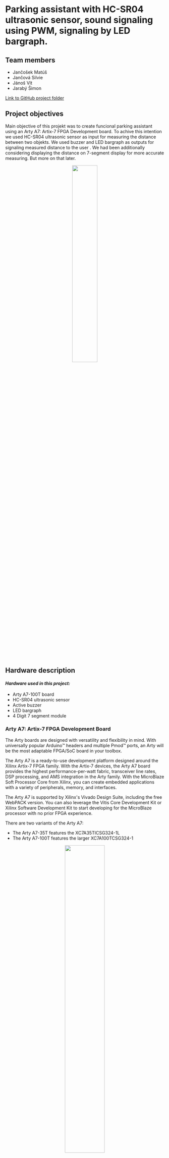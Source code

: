 # Parking assistant with HC-SR04 ultrasonic sensor, sound signaling using PWM, signaling by LED bargraph.

## Team members 
* Jančošek Matúš
* Jančová Silvie
* Jánoš Vít
* Jarabý Šimon

[Link to GitHub project folder ](https://github.com/vitoo420/DE1_projekt)

 
## Project objectives
Main objective of this projekt was to create funcional parking assistant using an Arty A7: Artix-7 FPGA Development board. To achive this intention we used HC-SR04 ultrasonic sensor as input for measuring the distance between two objekts. We used buzzer and LED bargraph as outputs for signaling measured distance to the user . We had been additionally considering displaying the distance on 7-segment display for more accurate measuring. But more on that later. 
 
<p align="center" width="100%">
   <img width="40%" src="https://cdn.dribbble.com/users/1287580/screenshots/5410442/dribbble_2.gif"> 
 </p>

## Hardware description
#### *Hardware used in this project:*
* Arty A7-100T board 
* HC-SR04 ultrasonic sensor
* Active buzzer
* LED bargraph
* 4 Digit 7 segment module

### Arty A7: Artix-7 FPGA Development Board
The Arty boards are designed with versatility and flexibility in mind. With universally popular Arduino™ headers and multiple Pmod™ ports, an Arty will be the most adaptable FPGA/SoC board in your toolbox. 

The Arty A7 is a ready-to-use development platform designed around the Xilinx Artix-7 FPGA family. With the Artix-7 devices, the Arty A7 board provides the highest performance-per-watt fabric, transceiver line rates, DSP processing, and AMS integration in the Arty family. With the MicroBlaze Soft Processor Core from Xilinx, you can create embedded applications with a variety of peripherals, memory, and interfaces.

The Arty A7 is supported by Xilinx's Vivado Design Suite, including the free WebPACK version. You can also leverage the Vitis Core Development Kit or Xilinx Software Development Kit to start developing for the MicroBlaze processor with no prior FPGA experience.

There are two variants of the Arty A7: 
* The Arty A7-35T features the XC7A35TICSG324-1L
* The Arty A7-100T features the larger XC7A100TCSG324-1


 <p align="center" width="100%">
   <img width="50%" src="Images/Board1.png"> 
 </p>



#### *PinOut of Pmod Connectors on Arty A7-100T board*

 <p align="center" width="100%">
    <img width="50%" src="Images/pins.png"> 
 </p>

####  *Pmod Connector table*

|  | Pmod JA | Pmod JB | Pmod JC | Pmod JD |
| :-: | :-: | :-: | :-: | :-: |
| Pmod Type | Standard | High-Speed | High-Speed | Standard |
| Pin 1 | G13 | E15 | U12 | D4 |
| Pin 2 | B11 | E16 | V12 | D3 |
| Pin 3 | A11 | D15 | V10 | F4 |
| Pin 4 | D12 | C15 | V11 | F3 |
| Pin 7 | D13 | J17 | U14 | E2 |
| Pin 8 | B18 | J18 | V14 | D2 |
| Pin 9 | A18 | K15 | T13 | H2 |
| Pin 10 | K16 | J15 | U13 | G2 |





### HC-SR04 ultrasonic sensor
#### *Description of HC-SR04 ultrasonic sensor*

 <p align="center" width="100%">
   <img width="50%" src="Images/Sensor3.png"> 
 </p>

First of all we have to understand how the ultrasonic sensors works. Ultrasonic sensors use sound to determine the distance between the sensor and theclosest object in its path. 
Ultrasonic sensors are essentially sound sensors, however they perform at a frequency above human hearing. The sensor sends out a sound wave at a selected frequency (Original signal). 
It then listens for that specificsound wave to bounce off of an object and come back (Reflected signal).

<p align="center" width="100%">
   <img width="50%" src="Images/Sensor4.png"> 
</p>

The sensor maintains track of the time between sending the sound wave and the sound wave returning. 
If you know how fast something is going and how long it is traveling you can find the distancetraveled with equation d=v*t

#### *HC-SR04 Specifications for this project*
This section contains the specifications and why they are important to the sensor module. The sensor modules requirements are as follows. Cost, Weigh, Accuracy of object detection. Cost of modules is most important aspect for every new product. It is basic factor in designing the product. Next one is weight because we want out divice to be  simple, light and over all practical. For that we will also need precision and accuracy. 

#### *HC-SR04 Electric parameters*
* Working Voltage is DC 5 V
* Working Current is 15mA
* Working Frequency is 40Hz
* Max/Min Range 400cm/2cm
* MeasuringAngle is 15 degree
* Trigger Input Signal 10uS TTL pulse
* Echo Output Signal Input TTL lever signal and the range in proportion
* Dimension of board are 45*20*15mm 

#### *HC-SR04 Timing Chart and Pin Explanations*

The HC-SR04 has four pins VCC, GND, TRIG and ECHO. The VCC and GND pins are the simplest because they power the HC-SR04. These pins need to be attached to a +5 voltedge source and ground respectively. The TRIG pin is responsible for sending the ultrasonic burst. This pin should be set to HIGH for 10 μs, at which point the HC-SR04 will send out an eight cycle sonic burst at 40 kHZ. After a sonic burst has been sent the ECHO pin will go HIGH. The ECHO pin is the data pin it is used in taking distance measurements. After an ultrasonic burst is sent the pin will go HIGH, it will stay high until an ultrasonic burst is detected back, at which point it will go LOW. 

Taking distance measurements with HC-SR04 can be triggered to send out an ultrasonic burst by setting the TRIG pin to HIGH. Once the burst is sent the ECHO pin will automatically go HIGH. This pin will remain HIGH until the the burst hits the sensor again. You can calculate the distance to the object by keeping track of how long the ECHO pin stays HIGH. The time ECHO stays HIGH is the time the burst spent traveling.  Using this measurement in equation 1 along with the speed of sound will yield the distance travelled. A summary of this is listed below, along with a visual representation.

<p align="center" width="100%">
    <img width="70%" src="Images/Timing.png"> 
</p>


To interpret the time reading into a distance you need to change the first equation. The clock on the device you are using will probably count in microseconds or smaller. To useequation 1 the speed of sound needs to determined,which is 343 meters per second atstandard temperature and pressure. To convert this into more useful form use equation 2to change from meters per second to microseconds per centimeter. Then equation 3 canbe used to easily compute the distance in centimeters.

<p align="center" width="100%">
    <img width="45%" src="Images/rovnica.png"> 
</p>

### Sensor HC-SR04

#### *Listing of VHDL code of architecture at sensor*
```vhdl
library ieee;               -- Standard library
use ieee.std_logic_1164.all;-- Package for data types and logic operations
use ieee.numeric_std.all;   -- Package for arithmetic operations

entity sensor is
port(
    CLK     : in std_logic;     --clock
    reset   : in std_logic;
    echo    : in std_logic;    
    trig    : out std_logic; 
    b_spacing : out std_logic_vector(9 - 1 downto 0) := "000000000"
        
    );  
end entity sensor;

architecture Behavioral of sensor is 

    signal s_tick_trig  : unsigned(6 - 1 downto 0) := "000000";
    signal s_tick_echo  : unsigned(6 - 1 downto 0) := "000000";
    
begin

    p_trig : process(clk)
        begin
            if rising_edge(clk) then
                s_tick_trig <= s_tick_trig + 1;
                if (reset = '1') then              -- reset 1, trigger 0           
                    trig <= '0';    
                end if;
                
                if(s_tick_trig < "001011") then
                    trig <= '1';
                elsif(s_tick_trig < "011110" and s_tick_trig > "001010") then
                    trig <= '0';
                else
                    s_tick_trig <= "000000";
                end if;
            end if;
    end process p_trig;
    

    p_spacing : process(clk, echo)
    begin
    if rising_edge(clk) then
            if reset = '1' then
               b_spacing <= "000000000"; 
               s_tick_echo <= "000000";
            end if;
            if(echo = '1') then
                s_tick_echo <= s_tick_echo +1;                
            end if;
    end if;
    
    if falling_edge(echo) then
        b_spacing <= std_logic_vector(s_tick_echo * "111");
    end if;
    
    end process p_spacing;
end architecture Behavioral;
```
#### Listing of VHDL code of architecture at tb_sensor
```vhdl
library IEEE;
use IEEE.STD_LOGIC_1164.ALL;
use IEEE.NUMERIC_STD.ALL;
-- Uncomment the following library declaration if using
-- arithmetic functions with Signed or Unsigned values
--use IEEE.NUMERIC_STD.ALL;

-- Uncomment the following library declaration if instantiating
-- any Xilinx leaf cells in this code.
--library UNISIM;
--use UNISIM.VComponents.all;

entity tb_sensor is
--  Port ( );
end tb_sensor;
architecture Behavioral of tb_sensor is
    constant c_CLK_100MHZ_PERIOD : time := 10 ns;
    
    signal s_clk                    : std_logic;
    signal s_reset                  : std_logic;
    signal s_echo                   : std_logic;    
    signal s_trig                   : std_logic;
    signal s_time                   : time := 100 us;
    signal s_spacing                : std_logic_vector(9 - 1 downto 0);
    
begin

uut_ce : entity work.sensor
   port map(
        clk     => s_clk,
        trig    => s_trig,
        echo    => s_echo,
        reset   => s_reset,
        b_spacing => s_spacing
           );
           
    p_clk_gen : process
    begin
     while now < 10000 ns loop   -- 10 usec of simulation
            s_clk <= '0';
            wait for c_CLK_100MHZ_PERIOD / 2;
            s_clk <= '1';
            wait for c_CLK_100MHZ_PERIOD / 2;
        end loop;
    wait;
    end process p_clk_gen; 
    
    p_echo : process
    begin
    s_reset <= '0';
    s_echo <= '0';
    wait for 120 ns;
    s_echo <= '1';
    wait for 150 ns;
    s_echo <= '0';
    wait for 120 ns;
    s_echo <= '1';
    wait for 250ns;
    s_echo <= '0';
    wait;
    end process p_echo; 
    
end Behavioral;
```

For the HC-SR04 sensor, the trigger module serves as an excitation signal for the trig. If resset is in 1, trig is in 0. signal clk counts the number of leading edges of the clock signal. These signals are stored in s_tick. The s_tick signal sets the trig value to 0 or 1. 
The p_spacing process measures the length of the echo_i signal coming from the sensor. We used the signal length measurement in the trigger module based on the number of leading edges of the clock signal clk. The length of the echo_i signal is recalculated to the distance, which is then saves in the auxiliary signal p_spacing. The conversion is given in the HC-SR04 sensor datasheet.
Times don't reflect reality because of simulation purposes.


### Active buzzer

#### *Listing of VHDL code of architecture at speaker*

```vhdl
architecture Behavioral of speaker is

    -- Internal clock enable
    signal s_en     : std_logic;
    -- Local delay counter
    signal   s_cnt  : unsigned(4 - 1 downto 0);
    
    type t_state is (st_300,
                     st_250_300,
                     st_200_250,
                     st_150_200,
                     st_100_150,
                     st_50_100,
                     st_10_50,
                     st_10);
    -- Define the signal that uses different states
    signal s_state  : t_state;

    -- Specific values for local counter
    constant c_DELAY_06SEC : unsigned(4 - 1 downto 0) := b"0110";
    constant c_DELAY_05SEC : unsigned(4 - 1 downto 0) := b"0101";
    constant c_DELAY_04SEC : unsigned(4 - 1 downto 0) := b"0100";
    constant c_DELAY_03SEC : unsigned(4 - 1 downto 0) := b"0011";
    constant c_DELAY_02SEC : unsigned(4 - 1 downto 0) := b"0010";
    constant c_DELAY_01SEC : unsigned(4 - 1 downto 0) := b"0001";
    constant c_ZERO        : unsigned(4 - 1 downto 0) := b"0000";
    
    
    
    
    
    

begin

    --------------------------------------------------------------------
    -- p_output_state:
    -- Decides about actual state
    --------------------------------------------------------------------
    p_output_state : process(distance)
    begin              
        if(distance >= "100101100") then                                --greater than 300
            s_state <= st_300;
        elsif(distance < "100101100" and distance >= "011111010") then   --between 250 and 300
            s_state <= st_250_300;
        elsif(distance < "011111010" and distance >= "011001000") then    --between 200 and 250
            s_state <= st_200_250;
        elsif(distance < "011001000" and distance >= "010010110") then    --between 150 and 200
            s_state <= st_150_200;
        elsif(distance < "010010110" and distance >= "001100100") then     --between 100 and 150
            s_state <= st_100_150;
        elsif(distance < "001100100" and distance >= "000110010") then       --between 50 and 100
            s_state <= st_50_100;
        elsif(distance < "000110010" and distance >= "000001010") then          --between 10 and 50                                                     --less than 50
            s_state <= st_10_50;
        else
            s_state <= st_10;
        end if;
    end process p_output_state;
    
    p_beep  :   process(clk)
    begin
        if (rising_edge(clk)) then
        
            case s_state is
                when st_300 =>
                    beep_switch <= '0';         
                when st_250_300 =>
                    if (s_cnt < c_DELAY_06SEC) then
                        s_cnt <= s_cnt + 1;
                        beep_switch <= '1';
                    elsif((s_cnt >= c_DELAY_06SEC) and s_cnt < (2*c_DELAY_06SEC)) then
                         s_cnt <= s_cnt + 1;
                         beep_switch <= '0';  
                    else
                        s_cnt <= c_ZERO;
                    end if;      
                when st_200_250 =>
                    if (s_cnt < c_DELAY_05SEC) then
                        s_cnt <= s_cnt + 1;
                        beep_switch <= '1';
                    elsif((s_cnt >= c_DELAY_05SEC) and s_cnt < (2*c_DELAY_05SEC)) then
                         s_cnt <= s_cnt + 1;
                         beep_switch <= '0';  
                    else
                        s_cnt <= c_ZERO;
                    end if;      
                when st_150_200 =>
                    if (s_cnt < c_DELAY_04SEC) then
                        s_cnt <= s_cnt + 1;
                        beep_switch <= '1';
                    elsif((s_cnt >= c_DELAY_04SEC) and s_cnt < (2*c_DELAY_04SEC)) then
                         s_cnt <= s_cnt + 1;
                         beep_switch <= '0';  
                    else
                        s_cnt <= c_ZERO;
                    end if;      
                when st_100_150 =>
                    if (s_cnt < c_DELAY_03SEC) then
                        s_cnt <= s_cnt + 1;
                        beep_switch <= '1';
                    elsif((s_cnt >= c_DELAY_03SEC) and s_cnt < (2*c_DELAY_03SEC)) then
                         s_cnt <= s_cnt + 1;
                         beep_switch <= '0';  
                    else
                        s_cnt <= c_ZERO;
                    end if;      
                when st_50_100  =>
                    if (s_cnt < c_DELAY_02SEC) then
                        s_cnt <= s_cnt + 1;
                        beep_switch <= '1';
                    elsif((s_cnt >= c_DELAY_02SEC) and s_cnt < (2*c_DELAY_02SEC)) then
                         s_cnt <= s_cnt + 1;
                         beep_switch <= '0';  
                    else
                        s_cnt <= c_ZERO;
                    end if;      
                when st_10_50      =>
                    if (s_cnt < c_DELAY_01SEC) then
                        s_cnt <= s_cnt + 1;
                        beep_switch <= '1';
                    elsif((s_cnt >= c_DELAY_01SEC) and s_cnt < (2*c_DELAY_01SEC)) then
                         s_cnt <= s_cnt + 1;
                         beep_switch <= '0';  
                    else
                        s_cnt <= c_ZERO;
                    end if; 
                when st_10  =>
                    beep_switch <= '1';     
            end case;  
        end if;  
    end process p_beep;
end architecture Behavioral;
```

#### Listing of VHDL code of architecture at tb_speaker

```vhdl
architecture testbench of tb_speaker is
    -- Local constants
    constant c_CLK_100MHZ_PERIOD : time := 10 ns;

    --Local signals
    signal s_clk_100MHz : std_logic;
    signal s_distance   : std_logic_vector(9-1 downto 0);
    signal s_beep_switch: std_logic;
begin

uut_tlc : entity work.speaker
        port map(
            clk         => s_clk_100MHz,
            distance    => s_distance,
            beep_switch => s_beep_switch
        );

    --------------------------------------------------------------------
    -- Clock generation process
    --------------------------------------------------------------------
    p_clk_gen : process
    begin
        while now < 10000 ns loop   -- 10 usec of simulation
            s_clk_100MHz <= '0';
            wait for c_CLK_100MHZ_PERIOD / 2;
            s_clk_100MHz <= '1';
            wait for c_CLK_100MHZ_PERIOD / 2;
        end loop;
        wait;
    end process p_clk_gen;
    
    p_stimulus : process
    begin
        s_distance <= "111111111";
        wait for 100 ns;
        s_distance <= "100001110";
        wait for 100 ns;
        s_distance <= "011011100";
        wait for 100 ns;
        s_distance <= "010101010";
        wait for 100 ns;
        s_distance <= "001111000";
        wait for 100 ns;
        s_distance <= "001000110";
        wait for 100 ns;
        s_distance <= "000010100";
        wait for 100 ns;
        s_distance <= "000000000";
        wait;
    end process p_stimulus;

end testbench;
```

<p align="center" width="100%">
    <img width="80%" src="Images/buzzer_testbench.jpg"> 
</p>

Active buzzer has DC power supply because there is an internal oscillator which generates the sound. In this program we're generating only one tone whose duration is dependent on 
distance from HCSR04. Times don't reflect reality because of simulation purposes.


### LED Bar Graph

LED Bar Graph is an LED array, which is used to connect with electronic circuit or microcontroller. It’s easy to connect LED bar graph with the circuit like as connecting 10 individual LEDs with 10 output pins. Generally we can use the LED bar graph as a Battery level Indicator, Audio equipments, and Industrial Control panels. There are many other applications of LED bar graphs.

<p align="center" width="100%">
    <img width="33%" src="Images/LED.jpg"> 
</p>

#### *LED Bar Graph Pin configuration*

| Pin No.| Pin Name | Description |
| :-: | :-: | :-: |
| 1 to 10 | Anode | All are anode pins of the respected LED |
| 11 to 20 | Cathode | All are cathode pins of the respected LED |

#### *LED Bar Graph Internal circuit diagram + pinout*

<p align="center" width="100%">
    <img width="33%" src="Images/LED1.png"> 
</p>

#### *LED Bar Graph (HDSP-4832) Electric parameters*
* Forward Current: 20mA
* Forward Voltage: 2.0V to 2.2V (maximum)
* Luminous Intensity: 60mcd
* Wavelength: 630nm
* Operating Temperature: -25℃ to 85℃
* Storage Temperature: -30℃ to 85℃
* Soldering Temperature: 260℃ for 5sec.

[Link to LED bargraph on Amazon ](https://www.amazon.com/Single-Segment-Display-Colors-Arduino/dp/B07BJ8ZGP7#descriptionAndDetails)

#### *Listing of VHDL code of architecture at ledbar*

```vhdl
architecture Behavioral of ledbar is
    
    type t_state is (st_300,
                     st_250_300,
                     st_200_250,
                     st_150_200,
                     st_100_150,
                     st_50_100,
                     st_10_50,
                     st_10);
    -- Define the signal that uses different states
    signal s_state  : t_state;

begin

    --------------------------------------------------------------------
    -- p_output_state:
    -- Decides about actual state
    --------------------------------------------------------------------
    p_output_state : process(distance)
    begin              
        if(distance >  "100101100") then                                 --greater than 300
            s_state <= st_300;
        elsif(distance < "100101100" and distance > "011111010") then    --between 250 and 300
            s_state <= st_250_300;
        elsif(distance < "011111010" and distance > "011001000") then    --between 200 and 250
            s_state <= st_200_250;
        elsif(distance < "011001000" and distance > "010010110") then    --between 150 and 200
            s_state <= st_150_200;
        elsif(distance < "010010110" and distance > "001100100") then    --between 100 and 150
            s_state <= st_100_150;
        elsif(distance < "001100100" and distance > "000110010") then    --between 50 and 100
            s_state <= st_50_100;
        elsif(distance < "000110010" and distance > "000001010") then    --between 10 and 50                                                     
            s_state <= st_10_50;
        else                                                             --less than 50
            s_state <= st_10;
        end if;
    end process p_output_state;
    
    p_bargraf  :   process(s_state)
    begin  
            case s_state is
                when st_300 =>
                    signal_LEDbar <= "00000001"; 
                    
                when st_250_300 =>
                    signal_LEDbar <= "00000011"; 
 
                when st_200_250 =>
                    signal_LEDbar <= "00000111"; 
      
                when st_150_200 =>
                    signal_LEDbar <= "00001111"; 
     
                when st_100_150 =>
                    signal_LEDbar <= "00011111"; 
      
                when st_50_100  =>
                    signal_LEDbar <= "00111111"; 
      
                when st_10_50      =>
                    signal_LEDbar <= "01111111"; 

                when st_10  =>
                    signal_LEDbar <= "11111111";
                         
            end case;     
    end process p_bargraf;
end architecture Behavioral;                    
```

#### Listing of VHDL code of architecture at tb_ledbar

```vhdl
architecture Behavioral of tb_ledbar is

    signal s_distance          : std_logic_vector(9 - 1 downto 0);
    signal s_signal_LEDbar     : std_logic_vector(8 - 1 downto 0);
    
begin

   uut_ledbar : entity work.ledbar
        port map(
            distance       => s_distance,
            signal_LEDbar  => s_signal_LEDbar       
        );
    
    p_stimulus : process
    begin
        s_distance <= "111111111";
        wait for 100 ns;
        s_distance <= "100001110";
        wait for 100 ns;
        s_distance <= "011011100";
        wait for 100 ns;
        s_distance <= "010101010";
        wait for 100 ns;
        s_distance <= "001111000";
        wait for 100 ns;
        s_distance <= "001000110";
        wait for 100 ns;
        s_distance <= "000010100";
        wait for 100 ns;
        s_distance <= "000000000";
        wait;
    end process p_stimulus;
          
end Behavioral;
```
<p align="center" width="100%">
    <img width="80%" src="Images/LED_testbench.jpg"> 
</p>

### 4 Digit 7 segment module

#### 


## Imagine of block structure design
<p align="center" width="100%">
    <img width="70%" src="Images/Blok.png"> 
</p>


## Imagine of all modules connected to Arty A7: Artix-7 FPGA Development Board
<p align="center" width="100%">
    <img width="100%" src="Images/Blok1.png"> 
</p>

## Table with pinouts for used modules

#### Table for HC-SR04 sensor
| Sensor Pin | Board Pin |
| :-: | :-: |
| VCC | VCC |
| Trig | D4 |
| Echo | G13 |
| GND | GND |


#### Table for Buzzer




#### Table for LED Bargraph




#### Table for 7 seg 4 digits module 
| Pmod JB | Connection | Cathodes | Pmod JC | Connection | Anodes |
| :-----: | :--------: | :------: | :-----: | :--------: | :----: |
|  Pin 1  |    E15     |    CA    |  Pin 1  |    U12     |  AN0   |
|  Pin 2  |    E16     |    CB    |  Pin 2  |    V12     |  AN1   |
|  Pin 3  |    D15     |    CC    |  Pin 3  |    V10     |  AN2   |
|  Pin 4  |    C15     |    CD    |  Pin 4  |    V11     |  AN3   |
|  Pin 7  |    J17     |    CE    |  Pin 7  |    U14     |   -    |
|  Pin 8  |    J18     |    CF    |  Pin 8  |    V14     |   -    |
|  Pin 9  |    K15     |    CG    |  Pin 9  |    T13     |   -    |
| Pin 10  |    J15     |    DP    | Pin 10  |    U13     |   -    |



## TOP module description and simulations

Write your text here.


## Video

*////[![Project Video](http://img.youtube.com/vi/3xFRYkFs/0.jpg)](http://www.youtube.com/wa "Project Overview")///*


##  Discussion of results


## References
* https://cdn.sparkfun.com/datasheets/Sensors/Proximity/HCSR04.pdf
* https://datasheetspdf.com/pdf-file/1380136/ETC/HC-SR04/1
* http://www.circuitdb.com/?p=1162
* http://www.micropik.com/PDF/HCSR04.pdf
* http://randomnerdtutorials.com/complete-guide-for-ultrasonic-sensor-hc-sr04/
* http://www.ezdenki.com/ultrasonic.php
* http://www.elecrow.com/hcsr04-ultrasonic-ranging-sensor-p-316.html(^ this one has some cool charts)
* https://components101.com/displays/led-bar-graph
* https://github.com/Digilent/digilent-xdc/blob/master/Arty-A7-100-Master.xdc
